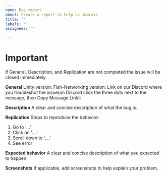 ```yaml
---
name: Bug report
about: Create a report to help us improve
title: ''
labels: ''
assignees: ''

---
```


# Important
If General, Description, and Replication are not completed the issue will be closed immediately.

**General**
Unity version: 
Fish-Networking version: 
Link on our Discord where you troubleshot the issue(on Discord click the three dots next to the message, then Copy Message Link): 

**Description**
A clear and concise description of what the bug is.

**Replication**
Steps to reproduce the behavior: 
1. Go to '...'
2. Click on '....'
3. Scroll down to '....'
4. See error

**Expected behavior**
A clear and concise description of what you expected to happen.

**Screenshots**
If applicable, add screenshots to help explain your problem.
